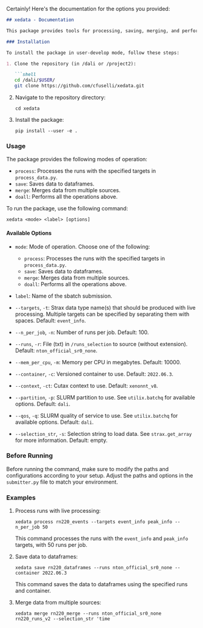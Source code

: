 Certainly! Here's the documentation for the options you provided:

```markdown
## xedata - Documentation

This package provides tools for processing, saving, merging, and performing various operations on data. It supports batch job submission using SLURM.

### Installation

To install the package in user-develop mode, follow these steps:

1. Clone the repository (in /dali or /project2):

   ```shell
   cd /dali/$USER/
   git clone https://github.com/cfuselli/xedata.git
   ```

2. Navigate to the repository directory:

   ```shell
   cd xedata
   ```

3. Install the package:

   ```shell
   pip install --user -e .
   ```

### Usage

The package provides the following modes of operation:

- `process`: Processes the runs with the specified targets in `process_data.py`.
- `save`: Saves data to dataframes.
- `merge`: Merges data from multiple sources.
- `doall`: Performs all the operations above.

To run the package, use the following command:

```shell
xedata <mode> <label> [options]
```

#### Available Options

- `mode`: Mode of operation. Choose one of the following:
  - `process`: Processes the runs with the specified targets in `process_data.py`.
  - `save`: Saves data to dataframes.
  - `merge`: Merges data from multiple sources.
  - `doall`: Performs all the operations above.

- `label`: Name of the sbatch submission.

- `--targets`, `-t`: Strax data type name(s) that should be produced with live processing. Multiple targets can be specified by separating them with spaces. Default: `event_info`.

- `--n_per_job`, `-n`: Number of runs per job. Default: 100.

- `--runs`, `-r`: File (txt) in `/runs_selection` to source (without extension). Default: `nton_official_sr0_none`.

- `--mem_per_cpu`, `-m`: Memory per CPU in megabytes. Default: 10000.

- `--container`, `-c`: Versioned container to use. Default: `2022.06.3`.

- `--context`, `-ct`: Cutax context to use. Default: `xenonnt_v8`.

- `--partition`, `-p`: SLURM partition to use. See `utilix.batchq` for available options. Default: `dali`.

- `--qos`, `-q`: SLURM quality of service to use. See `utilix.batchq` for available options. Default: `dali`.

- `--selection_str`, `-s`: Selection string to load data. See `strax.get_array` for more information. Default: empty.

### Before Running

Before running the command, make sure to modify the paths and configurations according to your setup. Adjust the paths and options in the `submitter.py` file to match your environment.

### Examples

1. Process runs with live processing:

   ```shell
   xedata process rn220_events --targets event_info peak_info --n_per_job 50
   ```

   This command processes the runs with the `event_info` and `peak_info` targets, with 50 runs per job.

2. Save data to dataframes:

   ```shell
   xedata save rn220_dataframes --runs nton_official_sr0_none --container 2022.06.3
   ```

   This command saves the data to dataframes using the specified runs and container.

3. Merge data from multiple sources:

   ```shell
   xedata merge rn220_merge --runs nton_official_sr0_none rn220_runs_v2 --selection_str 'time
